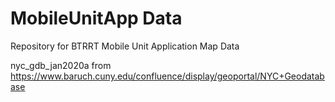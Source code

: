 # MobileUnitApp Data
Repository for BTRRT Mobile Unit Application Map Data

nyc_gdb_jan2020a from https://www.baruch.cuny.edu/confluence/display/geoportal/NYC+Geodatabase
